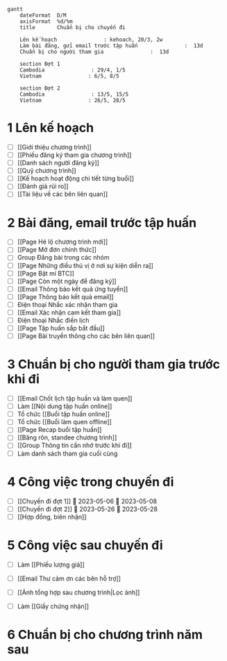 ```mermaid
gantt
    dateFormat  D/M
	axisFormat  %d/%m
    title       Chuẩn bị cho chuyến đi

    Lên kế hoạch               : kehoach, 20/3, 2w
    Làm bài đăng, gửi email trước tập huấn               :  13d
    Chuẩn bị cho người tham gia               :  13d
    
    section Đợt 1
    Cambodia               : 29/4, 1/5
    Vietnam               : 6/5, 8/5

    section Đợt 2
    Cambodia               : 13/5, 15/5
    Vietnam               : 26/5, 28/5
```
# 1 Lên kế hoạch
- [ ] [[Giới thiệu chương trình]]
- [ ] [[Phiếu đăng ký tham gia chương trình]]
- [ ] [[Danh sách người đăng ký]]
- [ ] [[Quỹ chương trình]]
- [ ] [[Kế hoạch hoạt động chi tiết từng buổi]]
- [ ] [[Đánh giá rủi ro]]
- [ ] [[Tài liệu về các bên liên quan]]

# 2 Bài đăng, email trước tập huấn
- [ ] [[Page Hé lộ chương trình mới]]
- [ ] [[Page Mở đơn chính thức]]
- [ ] Group Đăng bài trong các nhóm
- [ ] [[Page Những điều thú vị ở nơi sự kiện diễn ra]]
- [ ] [[Page Bật mí BTC]]
- [ ] [[Page Còn một ngày để đăng ký]]
- [ ] [[Email Thông báo kết quả ứng tuyển]]
- [ ] [[Page Thông báo kết quả email]] 
- [ ] Điện thoại Nhắc xác nhận tham gia
- [ ] [[Email Xác nhận cam kết tham gia]]
- [ ] Điện thoại Nhắc điền lịch
- [ ] [[Page Tập huấn sắp bắt đầu]]
- [ ] [[Page Bài truyền thông cho các bên liên quan]]

# 3 Chuẩn bị cho người tham gia trước khi đi
- [ ] [[Email Chốt lịch tập huấn và làm quen]]
- [ ] Làm [[Nội dung tập huấn online]]
- [ ] Tổ chức [[Buổi tập huấn online]]
- [ ] Tổ chức [[Buổi làm quen offline]]
- [ ] [[Page Recap buổi tập huấn]]
- [ ] [[Băng rôn, standee chương trình]]
- [ ] [[Group Thông tin cần nhớ trước khi đi]]
- [ ] Làm danh sách tham gia cuối cùng

# 4 Công việc trong chuyến đi
- [ ] [[Chuyến đi đợt 1]] 🛫 2023-05-06 📅 2023-05-08 
- [ ] [[Chuyến đi đợt 2]] 🛫 2023-05-26 📅 2023-05-28 
- [ ] [[Hợp đồng, biên nhận]]

# 5 Công việc sau chuyến đi
- [ ] Làm [[Phiếu lượng giá]]
- [ ] [[Email Thư cảm ơn các bên hỗ trợ]]
- [ ] [[Ảnh tổng hợp sau chương trình|Lọc ảnh]]
- [ ] Làm [[Giấy chứng nhận]]


# 6 Chuẩn bị cho chương trình năm sau

